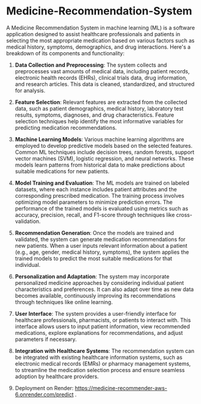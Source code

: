 ﻿# Medicine-Recommendation-System
A Medicine Recommendation System in machine learning (ML) is a software application designed to assist healthcare professionals and patients in selecting the most appropriate medication based on various factors such as medical history, symptoms, demographics, and drug interactions. Here's a breakdown of its components and functionality:

1. **Data Collection and Preprocessing**: The system collects and preprocesses vast amounts of medical data, including patient records, electronic health records (EHRs), clinical trials data, drug information, and research articles. This data is cleaned, standardized, and structured for analysis.

2. **Feature Selection**: Relevant features are extracted from the collected data, such as patient demographics, medical history, laboratory test results, symptoms, diagnoses, and drug characteristics. Feature selection techniques help identify the most informative variables for predicting medication recommendations.

3. **Machine Learning Models**: Various machine learning algorithms are employed to develop predictive models based on the selected features. Common ML techniques include decision trees, random forests, support vector machines (SVM), logistic regression, and neural networks. These models learn patterns from historical data to make predictions about suitable medications for new patients.

4. **Model Training and Evaluation**: The ML models are trained on labeled datasets, where each instance includes patient attributes and the corresponding prescribed medication. The training process involves optimizing model parameters to minimize prediction errors. The performance of the trained models is evaluated using metrics such as accuracy, precision, recall, and F1-score through techniques like cross-validation.

5. **Recommendation Generation**: Once the models are trained and validated, the system can generate medication recommendations for new patients. When a user inputs relevant information about a patient (e.g., age, gender, medical history, symptoms), the system applies the trained models to predict the most suitable medications for that individual.

6. **Personalization and Adaptation**: The system may incorporate personalized medicine approaches by considering individual patient characteristics and preferences. It can also adapt over time as new data becomes available, continuously improving its recommendations through techniques like online learning.

7. **User Interface**: The system provides a user-friendly interface for healthcare professionals, pharmacists, or patients to interact with. This interface allows users to input patient information, view recommended medications, explore explanations for recommendations, and adjust parameters if necessary.

8. **Integration with Healthcare Systems**: The recommendation system can be integrated with existing healthcare information systems, such as electronic medical records (EMRs) or pharmacy management systems, to streamline the medication selection process and ensure seamless adoption by healthcare providers.
9. Deployment on Render:
https://medicine-recommender-aws-6.onrender.com/predict
.
